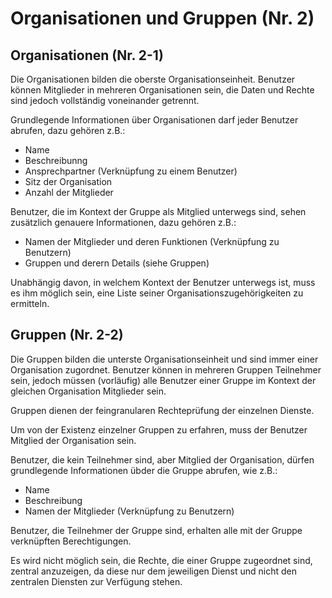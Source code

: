 # Organisationen und Gruppen (Nr. 2)

## Organisationen (Nr. 2-1)

Die Organisationen bilden die oberste Organisationseinheit. Benutzer können Mitglieder in mehreren Organisationen sein, die Daten und Rechte sind jedoch vollständig voneinander getrennt.

Grundlegende Informationen über Organisationen darf jeder Benutzer abrufen, dazu gehören z.B.:
* Name
* Beschreibunng
* Ansprechpartner (Verknüpfung zu einem Benutzer)
* Sitz der Organisation
* Anzahl der Mitglieder

Benutzer, die im Kontext der Gruppe als Mitglied unterwegs sind, sehen zusätzlich genauere Informationen, dazu gehören z.B.:
* Namen der Mitglieder und deren Funktionen (Verknüpfung zu Benutzern)
* Gruppen und derern Details (siehe Gruppen)

Unabhängig davon, in welchem Kontext der Benutzer unterwegs ist, muss es ihm möglich sein, eine Liste seiner Organisationszugehörigkeiten zu ermitteln.

## Gruppen (Nr. 2-2)

Die Gruppen bilden die unterste Organisationseinheit und sind immer einer Organisation zugordnet. Benutzer können in mehreren Gruppen Teilnehmer sein, jedoch müssen (vorläufig) alle Benutzer einer Gruppe im Kontext der gleichen Organisation Mitglieder sein.

Gruppen dienen der feingranularen Rechteprüfung der einzelnen Dienste.

Um von der Existenz einzelner Gruppen zu erfahren, muss der Benutzer Mitglied der Organisation sein.

Benutzer, die kein Teilnehmer sind, aber Mitglied der Organisation, dürfen grundlegende Informationen übder die Gruppe abrufen, wie z.B.:
* Name
* Beschreibung
* Namen der Mitglieder (Verknüpfung zu Benutzern)

Benutzer, die Teilnehmer der Gruppe sind, erhalten alle mit der Gruppe verknüpften Berechtigungen.

Es wird nicht möglich sein, die Rechte, die einer Gruppe zugeordnet sind, zentral anzuzeigen, da diese nur dem jeweiligen Dienst und nicht den zentralen Diensten zur Verfügung stehen.
